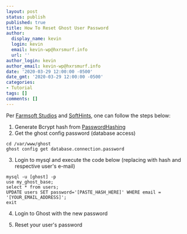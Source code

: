 ```yaml
---
layout: post
status: publish
published: true
title: How To Reset Ghost User Password
author:
  display_name: kevin
  login: kevin
  email: kevin-wp@hxrsmurf.info
  url: ''
author_login: kevin
author_email: kevin-wp@hxrsmurf.info
date: '2020-03-29 12:00:00 -0500'
date_gmt: '2020-03-29 12:00:00 -0500'
categories:
- Tutorial
tags: []
comments: []
---
```


Per [Farmsoft Studios](https://www.farmsoftstudios.com/blog/2014/01/web-applications/resetting-your-ghost-blog-password/) and [SoftHints](https://blog.softhints.com/how-to-reset-user-password-ghost-blog-mysql/), one can follow the steps below:

1. Generate Bcrypt hash from [PasswordHashing](https://passwordhashing.com/BCrypt)
2. Get the ghost config password (database access)

```
cd /var/www/ghost
ghost config get database.connection.password
```

3. Login to mysql and execute the code below (replacing with hash and respective user's e-mail)

```
mysql -u [ghost] -p
use my_ghost_base;
select * from users;
UPDATE users SET password='[PASTE_HASH_HERE]' WHERE email = '[YOUR_EMAIL_ADDRESS]';
exit
```

4. Login to Ghost with the new password

5. Reset your user's password


